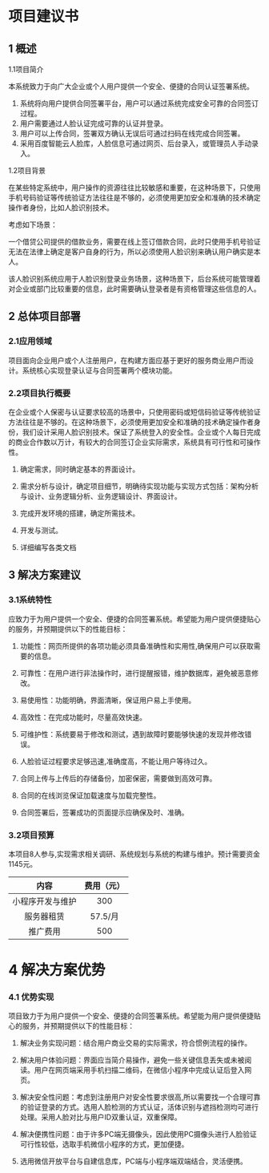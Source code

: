 #  项目建议书


## 1 概述
1.1项目简介

本系统致力于向广大企业或个人用户提供一个安全、便捷的合同认证签署系统。

1. 系统将向用户提供合同签署平台，用户可以通过系统完成安全可靠的合同签订过程。
2. 用户需要通过人脸认证完成可靠的认证并登录。
3. 用户可以上传合同，签署双方确认无误后可通过扫码在线完成合同签署。
4. 采用百度智能云人脸库，人脸信息可通过网页、后台录入，或管理员人手动录入。

1.2项目背景

在某些特定系统中，用户操作的资源往往比较敏感和重要，在这种场景下，只使用手机号码验证等传统验证方法往往是不够的，必须使用更加安全和准确的技术确定操作者身份，比如人脸识别技术。

考虑如下场景：

一个借贷公司提供的借款业务，需要在线上签订借款合同，此时只使用手机号验证无法在法律上确定是客户自身的行为，所以必须使用人脸识别来确认用户确实是本人。

该人脸识别系统应用于人脸识别登录业务场景，这种场景下，后台系统可能管理着对企业或部门比较重要的信息，此时需要确认登录者是有资格管理这些信息的人。

## 2 总体项目部署
### 2.1应用领域
   
   项目面向企业用户或个人注册用户，在构建方面应基于更好的服务商业用户而设计。系统核心实现登录认证与合同签署两个模块功能。

### 2.2项目执行概要

在企业或个人保密与认证要求较高的场景中，只使用密码或短信码验证等传统验证方法往往是不够的。在这种场景下，必须使用更加安全和准确的技术确定操作者身份，我们设计采用人脸识别技术。保证了系统登入的安全性。企业或个人每日完成的商业合作数以万计，有较大的合同签订企业实际需求，系统具有可行性和可操作性。

1.	确定需求，同时确定基本的界面设计。

2.	需求分析与设计，确定项目细节，明确待实现功能与实现方式包括：架构分析与设计、业务逻辑分析、业务逻辑设计、界面设计。

3.	完成开发环境的搭建，确定所需技术。

4.	开发与测试。

5.	详细编写各类文档

## 3	解决方案建议

### 3.1系统特性

应致力于为用户提供一个安全、便捷的合同签署系统。希望能为用户提供便捷贴心的服务，并预期提供以下的性能目标：

1.	功能性：网页所提供的各项功能必须具备准确性和实用性,确保用户可以获取需要的信息。

2.	可靠性：在用户进行非法操作时，进行提醒报错，维护数据库，避免被恶意修改。

3. 易使用性：功能明确，界面清晰，保证用户易上手使用。

4. 高效性：在完成功能时，尽量高效快速。

5. 可维护性：系统要易于修改和测试，遇到故障时要能够快速的发现并修改错误。

6. 人脸验证过程要求足够迅速,准确度高，不能让用户等待过久。

7. 合同上传与上传后的存储备份，加密保密，需要做到高效可靠。

8. 合同的在线浏览保证加载速度与加载完整性。
	
9. 合同签署后，签署成功的页面提示应确保及时、准确。

### 3.2项目预算

本项目8人参与,实现需求相关调研、系统规划与系统的构建与维护。预计需要资金1145元。

| 内容	          | 费用（元）|
| :-------------: | :------: |
| 小程序开发与维护 |	300      |
| 服务器租赁	      | 57.5/月  |
| 推广费用         |	500      |



# 4	解决方案优势

### 4.1 优势实现

项目致力于为用户提供一个安全、便捷的合同签署系统。希望能为用户提供便捷贴心的服务，并预期提供以下的性能目标：

1. 解决业务实现问题：结合用户商业交易的实际需求，符合惯例流程的操作。

2. 解决用户体验问题：界面应当简介易操作，避免一些关键信息丢失或未被阅读。用户在网页端采用手机扫描二维码，在微信小程序中完成认证后登入网页。

3. 解决安全性问题：考虑到注册用户对安全性要求很高,所以需要找一个合理可靠的验证登录的方式。选用人脸检测的方式认证，活体识别与遮挡检测均可进行处理。采用人脸对比与用户ID双重认证，双重保障。

4. 解决便携性问题：由于许多PC端无摄像头，因此使用PC摄像头进行人脸验证可行性较低，选取手机微信小程序的方式，更加便捷。

5. 选用微信开放平台与自建信息库，PC端与小程序端双端结合，灵活便携。
